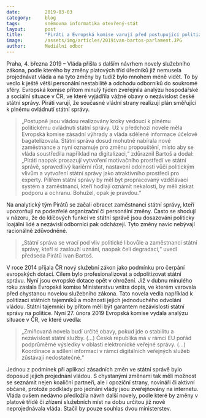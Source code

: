 ```yaml
---
date:         2019-03-03
category:     blog
tags:         sněmovna informatika otevřený-stát
layout:       post
title:        "Piráti a Evropská komise varují před postupující politizací a destabilizací státní správy"
image:        /assets/img/articles/2019ivan-bartos-parlament.JPG
author:       Mediální odbor
---
```

 

Praha, 4. března 2019 – Vláda přišla s dalším návrhem novely služebního zákona, podle kterého by změny platových tříd úředníků již nemusela projednávat vláda a na tyto změny by tudíž bylo mnohem méně vidět. To by vedlo k ještě větší personální nestabilitě a odchodu odborníků do soukromé sféry. Evropská komise přitom minulý týden zveřejnila analýzu hospodářské a sociální situace v ČR, ve které vyjádřila vážné obavy o nezávislost české státní správy. Piráti varují, že současné vládní strany realizují plán směřující k plnému ovládnutí státní správy.

> „Postupně jsou vládou realizovány kroky vedoucí k plnému politickému ovládnutí státní správy. Už v předchozí novele měla Evropská komise zásadní výhrady a vláda sdělené informace účelově bagatelizovala. Státní správa dosud mohutně nabírala nové zaměstnance a nyní oznamuje pro změnu propouštění, místo aby se vláda soustředila například na digitalizaci,“ zdůraznil Bartoš a dodal: „Piráti naopak prosazují vytvoření motivačního prostředí ve státní správě, spravedlivý kariérní růst, nastavení odolnosti vůči politickým vlivům a vytvoření státní správy jako atraktivního prostředí pro experty. Pilířem státní správy by měl být propracovaný vzdělávací systém a zaměstnanci, kteří hodlají oznámit nekalosti, by měli získat podporu a ochranu. Bohužel, opak je pravdou.“

Na analytický tým Pirátů se začali obracet zaměstnanci státní správy, kteří upozorňují na podezřelé organizační či personální změny. Často se shodují v názoru, že do klíčových funkcí ve státní správě jsou dosazováni politicky loajální lidé a nezávislí odborníci pak odcházejí. Tyto změny navíc nebývají racionálně zdůvodněné. 

> „Státní správa se vrací pod vliv politické libovůle a zaměstnanci státní správy, kteří si zaslouží uznání, naopak čelí degradaci,“ uvedl předseda Pirátů Ivan Bartoš.

V roce 2014 přijala ČR nový služební zákon jako podmínku pro čerpání evropských dotací. Cílem bylo profesionalizovat a odpolitizovat státní správu. Nyní jsou evropské dotace opět v ohrožení. Již v dubnu minulého roku zaslala Evropská komise Ministerstvu vnitra dopis, ve kterém varovala před chystanou novelou služebního zákona. Tato novela vedla například k politizaci státních tajemníků a možnosti jejich jednoduchého odvolání vládou. Státní tajemníci by přitom měli být garantem nezávislosti státní správy na politice. Nyní 27. února 2019 Evropská komise vydala analýzu situace v ČR, ve které uvedla: 

> „Zmiňovaná novela budí určité obavy, pokud jde o stabilitu a nezávislost státní služby. (…) Česká republika má v rámci EU pořád podprůměrné výsledky v oblasti elektronické veřejné správy. (…) Koordinace a sdílení informací v rámci digitálních veřejných služeb zůstávají nedostatečné.“

Jednou z podmínek při aplikaci zásadních změn ve státní správě bylo doposud jejich projednání vládou. S chystanými změnami tak měli možnost se seznámit nejen koaliční partneři, ale i opoziční strany, novináři či aktivní občané, protože podklady pro jednání vlády jsou zveřejňovány na internetu. Vláda ovšem nedávno předložila návrh další novely, podle které by změny v platové třídě či zřízení služebních míst na dobu určitou již nově neprojednávala vláda. Stačil by pouze souhlas dvou ministerstev.
